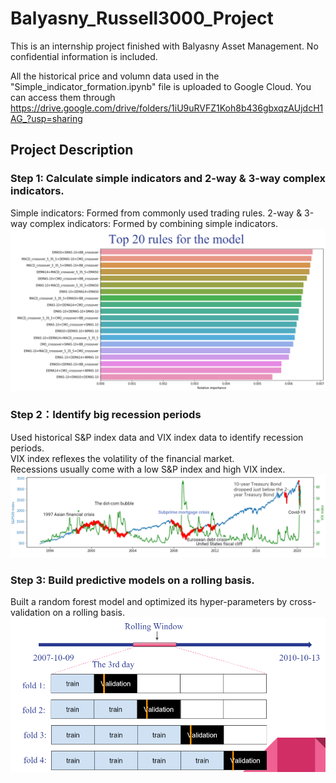 # Balyasny_Russell3000_Project
This is an internship project finished with Balyasny Asset Management. No confidential information is included.  
  
All the historical price and volumn data used in the "Simple_indicator_formation.ipynb" file is uploaded to Google Cloud. You can access them through https://drive.google.com/drive/folders/1iU9uRVFZ1Koh8b436gbxqzAUjdcH1AG_?usp=sharing

## Project Description

### Step 1: Calculate simple indicators and 2-way & 3-way complex indicators.
Simple indicators: Formed from commonly used trading rules.
2-way & 3-way complex indicators: Formed by combining simple indicators.  
![avatar](/images/rules.png)

### Step 2：Identify big recession periods
Used historical S&P index data and VIX index data to identify recession periods.  
VIX index reflexes the volatility of the financial market.  
Recessions usually come with a low S&P index and high VIX index.  
![avatar](/images/recession.png)

### Step 3: Build predictive models on a rolling basis.
Built a random forest model and optimized its hyper-parameters by cross-validation on a rolling basis.
![avatar](/images/rolling.png)


